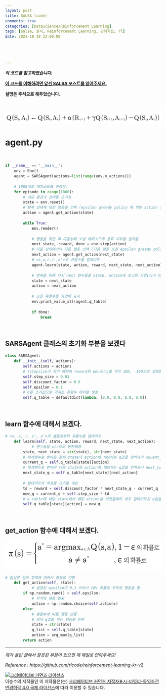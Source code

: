 ```yaml
---
layout: post
title: SALSA (code)
comments: true
categories: [DataScience/Reinforcement Learning]
tags: [salsa, 살사, Reinforcement Learning, 강화학습, rl]
date: 2021-10-18 22:00:00




---
```


 ***[](https://github.com/rlcode/reinforcement-learning-kr-v2) 의 코드를 참고하였습니다.***

**[이 코드를 이해하려면 앞선 SALSA 포스트를 읽어주세요.](https://alvinlee9.github.io/datascience/reinforcement%20learning/2021/10/18/rlpost9.html)**

**설명은 주석으로 해두었습니다.**

<br/>

![2021-10-18-rlpost9-04.png](https://github.com/aLVINlEE9/aLVINlEE9.github.io/blob/master/assets/img/DS-Reinforcement%20Learning/2021-10-18-rlpost9-04.png?raw=true)

# **agent.py** 

<br/>

```python
if __name__ == "__main__":
    env = Env()
    agent = SARSAgent(actions=list(range(env.n_actions)))
		
    # 1000개의 에피소드를 진행함.
    for episode in range(1000):
        # 게임 환경과 상태를 초기화
        state = env.reset()
        # 현재 상태에 대한 행동을 선택 (epsilon greedy policy 에 의한 action 선택임)
        action = agent.get_action(state)

        while True:
            env.render()

            # 행동을 취한 후 다음상태 보상 에피소드의 종료 여부를 받아옴
            next_state, reward, done = env.step(action)
            # 다음 상태에서의 다음 행동 선택 (다음 행동 또한 epsilon greedy policy 에 의한 action 선택임)
            next_action = agent.get_action(next_state)
            # <s,a,r,s',a'>로 큐함수를 업데이트
            agent.learn(state, action, reward, next_state, next_action)

            # 반복을 위해 다시 next 변수들을 state, action에 초기화 시킴(다시 반복)
            state = next_state
            action = next_action

            # 모든 큐함수를 화면에 표시
            env.print_value_all(agent.q_table)

            if done:
                break
```

<br/>

## SARSAgent 클래스의 초기화 부분을 보겠다

```python
class SARSAgent:
    def __init__(self, actions):
        self.actions = actions
        # (stepsize가 작기 때문에 reward와 penalty를 각각 100, -100으로 설정함)
        self.step_size = 0.01
        self.discount_factor = 0.9
        self.epsilon = 0.1
        # 0을 초기값으로 가지는 큐함수 테이블 생성
        self.q_table = defaultdict(lambda: [0.0, 0.0, 0.0, 0.0])
```

<br/>

## learn 함수에 대해서 보겠다.

```python
# <s, a, r, s', a'>의 샘플로부터 큐함수를 업데이트
    def learn(self, state, action, reward, next_state, next_action):
    		# 변수들을 str으로 변환해줌
        state, next_state = str(state), str(next_state)
        # 매개변수로 받아온 현재 state의 action에 해당하는 q값을 얻어와서 cuuent_q에 넣음
        current_q = self.q_table[state][action]
        # 매개변수로 받아온 다음 state와 action에 해당하는 q값을 얻어와서 next_current_q에 넣음
        next_state_q = self.q_table[next_state][next_action]
        
        # 업데이트의 목표를 크기를 계산
        td = reward + self.discount_factor * next_state_q - current_q
        new_q = current_q + self.step_size * td
        # q_table에 해당 state에서 해당 action을 하였을때의 새로 업데이트된 q값을 넣는다.
        self.q_table[state][action] = new_q
```

<br/>

## get_action 함수에 대해서 보겠다.

![2021-10-18-rlpost9-03.png](https://github.com/aLVINlEE9/aLVINlEE9.github.io/blob/master/assets/img/DS-Reinforcement%20Learning/2021-10-18-rlpost9-03.png?raw=true)

```python
# 입실론 탐욕 정책에 따라서 행동을 반환
    def get_action(self, state):
    		# 설정된 epsilon이 0.1 이라서 10% 확률로 무작위 행동을 함
        if np.random.rand() < self.epsilon:
            # 무작위 행동 반환
            action = np.random.choice(self.actions)
        else:
            # 큐함수에 따른 행동 반환
            # 최대 q값을 하는 행동을 반환
            state = str(state)
            q_list = self.q_table[state]
            action = arg_max(q_list)
        return action

```



------

*제가 올린 글에서 잘못된 부분이 있으면 제 메일로 연락주세요!*

*Reference : https://github.com/rlcode/reinforcement-learning-kr-v2*

<a rel="license" href="http://creativecommons.org/licenses/by-nc-sa/4.0/"><img alt="크리에이티브 커먼즈 라이선스" style="border-width:0" src="https://i.creativecommons.org/l/by-nc-sa/4.0/88x31.png" /></a><br /><span xmlns:cc="http://creativecommons.org/ns#" property="cc:attributionName">이승수</span>의 저작물인 이 저작물은(는) <a rel="license" href="http://creativecommons.org/licenses/by-nc-sa/4.0/">크리에이티브 커먼즈 저작자표시-비영리-동일조건변경허락 4.0 국제 라이선스</a>에 따라 이용할 수 있습니다.